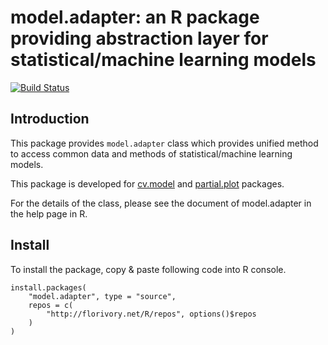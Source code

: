 # model.adapter: an R package providing abstraction layer for statistical/machine learning models

[![Build Status](https://travis-ci.com/Marchen/model.adapter.svg?branch=master)](https://travis-ci.com/Marchen/model.adapter)

## Introduction

This package provides `model.adapter` class which provides unified method to access common data and methods of statistical/machine learning models.

This package is developed for [cv.model](https://github.com/Marchen/cv.models) and [partial.plot](https://github.com/Marchen/partial.plot) packages.

For the details of the class, please see the document of model.adapter in the help page in R.

## Install

To install the package, copy & paste following code into R console.

```{R}
install.packages(
    "model.adapter", type = "source",
    repos = c(
        "http://florivory.net/R/repos", options()$repos
    )
)
```
